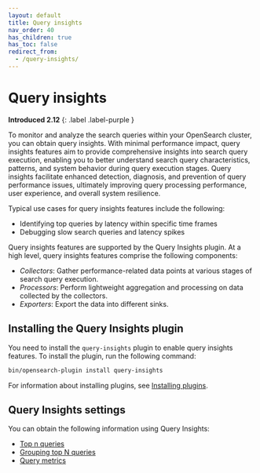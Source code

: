 ```yaml
---
layout: default
title: Query insights
nav_order: 40
has_children: true
has_toc: false
redirect_from:
  - /query-insights/
---
```


# Query insights
**Introduced 2.12**
{: .label .label-purple }

To monitor and analyze the search queries within your OpenSearch cluster, you can obtain query insights. With minimal performance impact, query insights features aim to provide comprehensive insights into search query execution, enabling you to better understand search query characteristics, patterns, and system behavior during query execution stages. Query insights facilitate enhanced detection, diagnosis, and prevention of query performance issues, ultimately improving query processing performance, user experience, and overall system resilience.

Typical use cases for query insights features include the following:

- Identifying top queries by latency within specific time frames
- Debugging slow search queries and latency spikes

Query insights features are supported by the Query Insights plugin. At a high level, query insights features comprise the following components:

* _Collectors_: Gather performance-related data points at various stages of search query execution.
* _Processors_: Perform lightweight aggregation and processing on data collected by the collectors.
* _Exporters_: Export the data into different sinks.


## Installing the Query Insights plugin

You need to install the `query-insights` plugin to enable query insights features. To install the plugin, run the following command:

```bash
bin/opensearch-plugin install query-insights
```
For information about installing plugins, see [Installing plugins]({{site.url}}{{site.baseurl}}/install-and-configure/plugins/).

## Query Insights settings

You can obtain the following information using Query Insights:

- [Top n queries]({{site.url}}{{site.baseurl}}/observing-your-data/query-insights/top-n-queries/)
- [Grouping top N queries]({{site.url}}{{site.baseurl}}/observing-your-data/query-insights/grouping-top-n-queries/)
- [Query metrics]({{site.url}}{{site.baseurl}}/observing-your-data/query-insights/query-metrics/)
